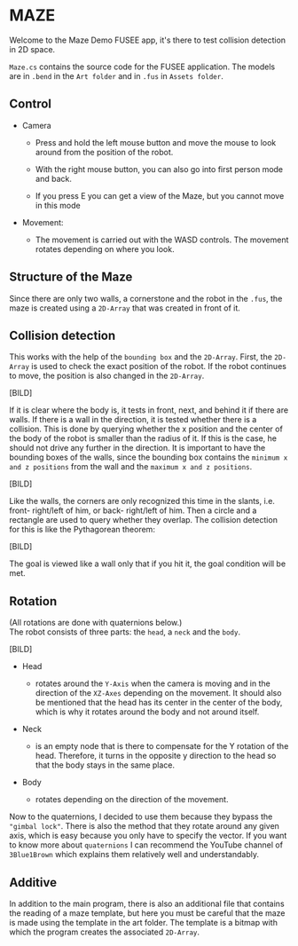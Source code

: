 # MAZE
Welcome to the Maze Demo FUSEE app, it's there to test collision detection in 2D space.

`Maze.cs` contains the source code for the FUSEE application.
The models are in  `.bend` in the `Art folder` and in `.fus` in `Assets folder`.

## Control
* Camera
    * Press and hold the left mouse button and move the mouse to look around from the position of the robot.
   
    * With the right mouse button, you can also go into first person mode and back.
   
    * If you press E you can get a view of the Maze, but you cannot move in this mode


* Movement:
    * The movement is carried out with the WASD controls. The movement rotates depending on where you look.

## Structure of the Maze
Since there are only two walls, a cornerstone and the robot in the `.fus`, the maze is created using a `2D-Array` that was created in front of it.

## Collision detection
This works with the help of the `bounding box` and the `2D-Array`. First, the `2D-Array` is used to check the exact position of the robot. If the robot continues to move, the position is also changed in the `2D-Array`.

[BILD]

If it is clear where the body is, it tests in front, next, and behind it if there are walls. If there is a wall in the direction, it is tested whether there is a collision. This is done by querying whether the x position and the center of the body of the robot is smaller than the radius of it. If this is the case, he should not drive any further in the direction. It is important to have the bounding boxes of the walls, since the bounding box contains the `minimum x and z positions` from the wall and the `maximum x and z positions`.

[BILD]

Like the walls, the corners are only recognized this time in the slants, i.e. front- right/left of him, or back- right/left of him. Then a circle and a rectangle are used to query whether they overlap.
The collision detection for this is like the Pythagorean theorem:
	
[BILD]

The goal is viewed like a wall only that if you hit it, the goal condition will be met.

## Rotation
(All rotations are done with quaternions below.)  
The robot consists of three parts: the `head`, a `neck` and the `body`.

[BILD]

* Head 
    * rotates around the `Y-Axis` when the camera is moving and in the direction of the `XZ-Axes` depending on the movement. It should also be mentioned that the head has its center in the center of the body, which is why it rotates around the body and not around itself.

* Neck 
    * is an empty node that is there to compensate for the Y rotation of the head. Therefore, it turns in the opposite y direction to the head so that the body stays in the same place.

* Body 
    * rotates depending on the direction of the movement.

Now to the quaternions, I decided to use them because they bypass the `"gimbal lock"`. There is also the method that they rotate around any given axis, which is easy because you only have to specify the vector. If you want to know more about `quaternions` I can recommend the YouTube channel of `3Blue1Brown` which explains them relatively well and understandably.


## Additive
In addition to the main program, there is also an additional file that contains the reading of a maze template, but here you must be careful that the maze is made using the template in the art folder. The template is a bitmap with which the program creates the associated `2D-Array`.





